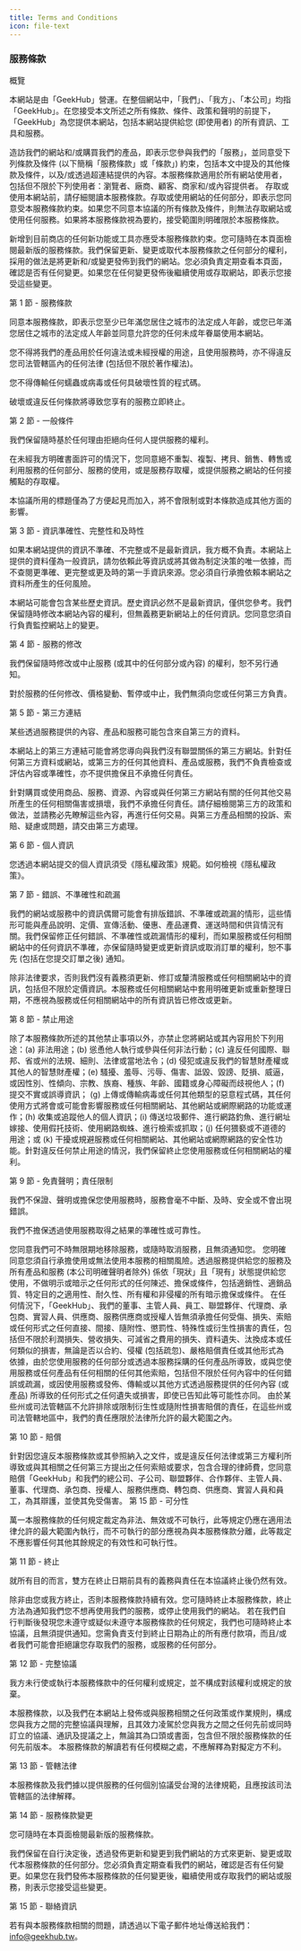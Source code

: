 ```yaml
---
title: Terms and Conditions
icon: file-text
---
```

### 服務條款

概覽

本網站是由「GeekHub」營運。在整個網站中，「我們」、「我方」、「本公司」均指「GeekHub」。在您接受本文所述之所有條款、條件、政策和聲明的前提下，「GeekHub」為您提供本網站，包括本網站提供給您 (即使用者) 的所有資訊、工具和服務。

造訪我們的網站和/或購買我們的產品，即表示您參與我們的「服務」，並同意受下列條款及條件 (以下簡稱「服務條款」或「條款」) 約束，包括本文中提及的其他條款及條件，以及/或透過超連結提供的內容。本服務條款適用於所有網站使用者，包括但不限於下列使用者：瀏覽者、廠商、顧客、商家和/或內容提供者。
存取或使用本網站前，請仔細閱讀本服務條款。存取或使用網站的任何部分，即表示您同意受本服務條款約束。如果您不同意本協議的所有條款及條件，則無法存取網站或使用任何服務。如果將本服務條款視為要約，接受範圍則明確限於本服務條款。

新增到目前商店的任何新功能或工具亦應受本服務條款約束。您可隨時在本頁面檢閱最新版的服務條款。我們保留更新、變更或取代本服務條款之任何部分的權利，採用的做法是將更新和/或變更發佈到我們的網站。您必須負責定期查看本頁面，確認是否有任何變更。如果您在任何變更發佈後繼續使用或存取網站，即表示您接受這些變更。

第 1 節 - 服務條款

同意本服務條款，即表示您至少已年滿您居住之城市的法定成人年齡，或您已年滿您居住之城市的法定成人年齡並同意允許您的任何未成年眷屬使用本網站。

您不得將我們的產品用於任何違法或未經授權的用途，且使用服務時，亦不得違反您司法管轄區內的任何法律 (包括但不限於著作權法)。

您不得傳輸任何蠕蟲或病毒或任何具破壞性質的程式碼。

破壞或違反任何條款將導致您享有的服務立即終止。

第 2 節 - 一般條件

我們保留隨時基於任何理由拒絕向任何人提供服務的權利。

在未經我方明確書面許可的情況下，您同意絕不重製、複製、拷貝、銷售、轉售或利用服務的任何部分、服務的使用，或是服務存取權，或提供服務之網站的任何接觸點的存取權。

本協議所用的標題僅為了方便起見而加入，將不會限制或對本條款造成其他方面的影響。

第 3 節 - 資訊準確性、完整性和及時性

如果本網站提供的資訊不準確、不完整或不是最新資訊，我方概不負責。本網站上提供的資料僅為一般資訊，請勿依賴此等資訊或將其做為制定決策的唯一依據，而不查閱更準確、更完整或更及時的第一手資訊來源。您必須自行承擔依賴本網站之資料所產生的任何風險。

本網站可能會包含某些歷史資訊。歷史資訊必然不是最新資訊，僅供您參考。我們保留隨時修改本網站內容的權利，但無義務更新網站上的任何資訊。您同意您須自行負責監控網站上的變更。

第 4 節 - 服務的修改

我們保留隨時修改或中止服務 (或其中的任何部分或內容) 的權利，恕不另行通知。

對於服務的任何修改、價格變動、暫停或中止，我們無須向您或任何第三方負責。

第 5 節 - 第三方連結

某些透過服務提供的內容、產品和服務可能包含來自第三方的資料。

本網站上的第三方連結可能會將您導向與我們沒有聯盟關係的第三方網站。針對任何第三方資料或網站，或第三方的任何其他資料、產品或服務，我們不負責檢查或評估內容或準確性，亦不提供擔保且不承擔任何責任。

針對購買或使用商品、服務、資源、內容或與任何第三方網站有關的任何其他交易所產生的任何相關傷害或損壞，我們不承擔任何責任。請仔細檢閱第三方的政策和做法，並請務必先瞭解這些內容，再進行任何交易。與第三方產品相關的投訴、索賠、疑慮或問題，請交由第三方處理。

第 6 節 - 個人資訊

您透過本網站提交的個人資訊須受《隱私權政策》規範。如何檢視《隱私權政策》。

第 7 節 - 錯誤、不準確性和疏漏

我們的網站或服務中的資訊偶爾可能會有排版錯誤、不準確或疏漏的情形，這些情形可能與產品說明、定價、宣傳活動、優惠、產品運費、運送時間和供貨情況有關。我們保留修正任何錯誤、不準確性或疏漏情形的權利，而如果服務或任何相關網站中的任何資訊不準確，亦保留隨時變更或更新資訊或取消訂單的權利，恕不事先 (包括在您提交訂單之後) 通知。

除非法律要求，否則我們沒有義務須更新、修訂或釐清服務或任何相關網站中的資訊，包括但不限於定價資訊。本服務或任何相關網站中套用明確更新或重新整理日期，不應視為服務或任何相關網站中的所有資訊皆已修改或更新。

第 8 節 - 禁止用途

除了本服務條款所述的其他禁止事項以外，亦禁止您將網站或其內容用於下列用途：(a) 非法用途；(b) 慫恿他人執行或參與任何非法行動；(c) 違反任何國際、聯邦、省或州的法規、細則、法律或當地法令；(d) 侵犯或違反我們的智慧財產權或其他人的智慧財產權；(e) 騷擾、羞辱、污辱、傷害、詆毀、毀謗、貶損、威逼，或因性別、性傾向、宗教、族裔、種族、年齡、國籍或身心障礙而歧視他人；(f) 提交不實或誤導資訊；
(g) 上傳或傳輸病毒或任何其他類型的惡意程式碼，其任何使用方式將會或可能會影響服務或任何相關網站、其他網站或網際網路的功能或運作；(h) 收集或追蹤他人的個人資訊；(i) 傳送垃圾郵件、進行網路釣魚、進行網址嫁接、使用假托技術、使用網路蜘蛛、進行檢索或抓取；(j) 任何猥褻或不道德的用途；或 (k) 干擾或規避服務或任何相關網站、其他網站或網際網路的安全性功能。針對違反任何禁止用途的情況，我們保留終止您使用服務或任何相關網站的權利。


第 9 節 - 免責聲明；責任限制

我們不保證、聲明或擔保您使用服務時，服務會毫不中斷、及時、安全或不會出現錯誤。

我們不擔保透過使用服務取得之結果的準確性或可靠性。

您同意我們可不時無限期地移除服務，或隨時取消服務，且無須通知您。
您明確同意您須自行承擔使用或無法使用本服務的相關風險。透過服務提供給您的服務及所有產品和服務 (本公司明確聲明者除外) 係依「現狀」且「現有」狀態提供給您使用，不做明示或暗示之任何形式的任何陳述、擔保或條件，包括適銷性、適銷品質、特定目的之適用性、耐久性、所有權和非侵權的所有暗示擔保或條件。
在任何情況下，「GeekHub」、我們的董事、主管人員、員工、聯盟夥伴、代理商、承包商、實習人員、供應商、服務供應商或授權人皆無須承擔任何受傷、損失、索賠或任何形式之任何直接、間接、隨附性、懲罰性、特殊性或衍生性損害的責任，包括但不限於利潤損失、營收損失、可減省之費用的損失、資料遺失、汰換成本或任何類似的損害，無論是否以合約、侵權 (包括疏忽)、嚴格賠償責任或其他形式為依據，由於您使用服務的任何部分或透過本服務採購的任何產品所導致，或與您使用服務或任何產品有任何相關的任何其他索賠，包括但不限於任何內容中的任何錯誤或疏漏，或因使用服務或發佈、傳輸或以其他方式透過服務提供的任何內容 (或產品) 所導致的任何形式之任何遺失或損害，即使已告知此等可能性亦同。
由於某些州或司法管轄區不允許排除或限制衍生性或隨附性損害賠償的責任，在這些州或司法管轄地區中，我們的責任應限於法律所允許的最大範圍之內。

第 10 節 - 賠償

針對因您違反本服務條款或其參照納入之文件，或是違反任何法律或第三方權利所導致或與其相關之任何第三方提出之任何索賠或要求，包含合理的律師費，您同意賠償「GeekHub」和我們的總公司、子公司、聯盟夥伴、合作夥伴、主管人員、董事、代理商、承包商、授權人、服務供應商、轉包商、供應商、實習人員和員工，為其辯護，並使其免受傷害。
第 15 節 - 可分性

萬一本服務條款的任何規定裁定為非法、無效或不可執行，此等規定仍應在適用法律允許的最大範圍內執行，而不可執行的部分應視為與本服務條款分離，此等裁定不應影響任何其他其餘規定的有效性和可執行性。

第 11 節 - 終止

就所有目的而言，雙方在終止日期前具有的義務與責任在本協議終止後仍然有效。

除非由您或我方終止，否則本服務條款持續有效。您可隨時終止本服務條款，終止方法為通知我們您不想再使用我們的服務，或停止使用我們的網站。
若在我們自行判斷後發現您未遵守或疑似未遵守本服務條款的任何規定，我們也可隨時終止本協議，且無須提供通知。您需負責支付到終止日期為止的所有應付款項，而且/或者我們可能會拒絕讓您存取我們的服務，或服務的任何部分。

第 12 節 - 完整協議

我方未行使或執行本服務條款中的任何權利或規定，並不構成對該權利或規定的放棄。

本服務條款，以及我們在本網站上發佈或與服務相關之任何政策或作業規則，構成您與我方之間的完整協議與理解，且其效力凌駕於您與我方之間之任何先前或同時訂立的協議、通訊及提議之上，無論其為口頭或書面，包含但不限於服務條款的任何先前版本。
本服務條款的解讀若有任何模糊之處，不應解釋為對擬定方不利。

第 13 節 - 管轄法律

本服務條款及我們據以提供服務的任何個別協議受台灣的法律規範，且應按該司法管轄區的法律解釋。

第 14 節 - 服務條款變更

您可隨時在本頁面檢閱最新版的服務條款。

我們保留在自行決定後，透過發佈更新和變更到我們網站的方式來更新、變更或取代本服務條款的任何部分。您必須負責定期查看我們的網站，確認是否有任何變更。如果您在我們發佈本服務條款的任何變更後，繼續使用或存取我們的網站或服務，則表示您接受這些變更。

第 15 節 - 聯絡資訊

若有與本服務條款相關的問題，請透過以下電子郵件地址傳送給我們：info@geekhub.tw。

